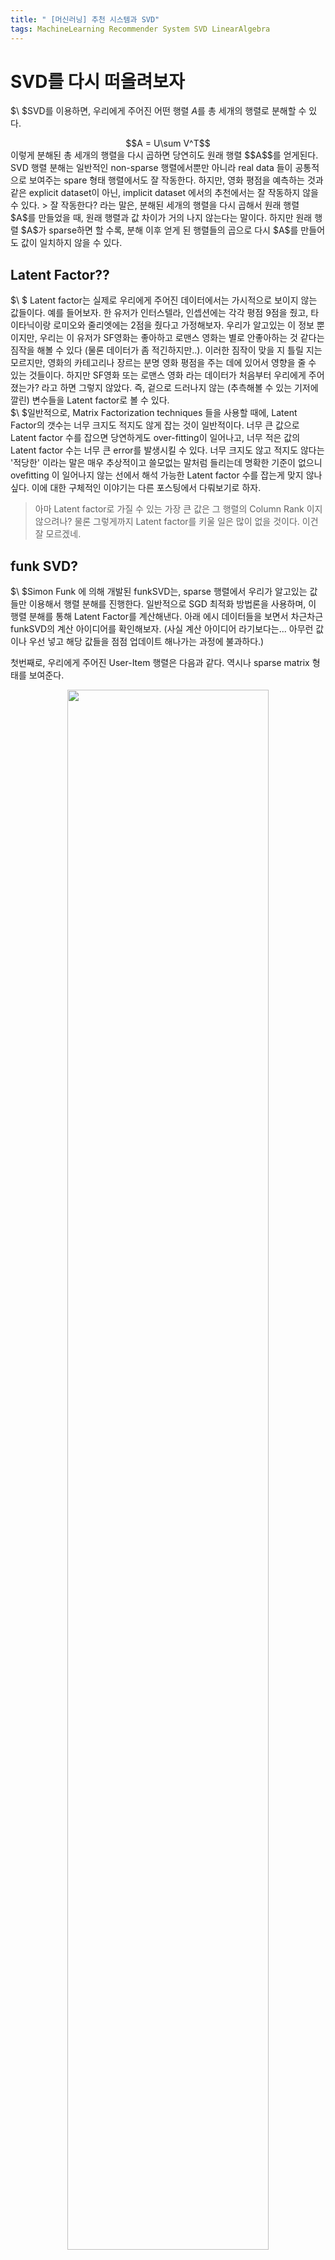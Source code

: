 ```yaml
---
title: " [머신러닝] 추천 시스템과 SVD"
tags: MachineLearning Recommender System SVD LinearAlgebra
---
```


# SVD를 다시 떠올려보자
$\ $SVD를 이용하면, 우리에게 주어진 어떤 행렬 $A$를 총 세개의 행렬로 분해할 수 있다. <br>
<center>$$A = U\sum V^T$$ </center>
이렇게 분해된 총 세개의 행렬을 다시 곱하면 당연히도 원래 행렬 $$A$$를 얻게된다. SVD 행렬 분해는 일반적인 non-sparse 행렬에서뿐만 아니라 real data 들이 공통적으로 보여주는 spare 형태 행렬에서도 잘 작동한다. 하지만, 영화 평점을 예측하는 것과 같은 explicit dataset이 아닌, implicit dataset 에서의 추천에서는 잘 작동하지 않을 수 있다.
> 잘 작동한다? 라는 말은, 분해된 세개의 행렬을 다시 곱해서 원래 행렬 $A$를 만들었을 때, 원래 행렬과 값 차이가 거의 나지 않는다는 말이다. 하지만 원래 행렬 $A$가 sparse하면 할 수록, 분해 이후 얻게 된 행렬들의 곱으로 다시 $A$를 만들어도 값이 일치하지 않을 수 있다.

## Latent Factor??
$\ $ Latent factor는 실제로 우리에게 주어진 데이터에서는 가시적으로 보이지 않는 값들이다. 예를 들어보자. 한 유저가 인터스텔라, 인셉션에는 각각 평점 9점을 줬고, 타이타닉이랑 로미오와 줄리엣에는 2점을 줬다고 가정해보자. 우리가 알고있는 이 정보 뿐이지만, 우리는 이 유저가 SF영화는 좋아하고 로맨스 영화는 별로 안좋아하는 것 같다는 짐작을 해볼 수 있다 (물론 데이터가 좀 적긴하지만..). 이러한 짐작이 맞을 지 틀릴 지는 모르지만, 영화의 카테고리나 장르는 분명 영화 평점을 주는 데에 있어서 영향을 줄 수 있는 것들이다. 하지만 SF영화 또는 로맨스 영화 라는 데이터가 처음부터 우리에게 주어졌는가? 라고 하면 그렇지 않았다. 즉, 겉으로 드러나지 않는 (추측해볼 수 있는 기저에 깔린) 변수들을 Latent factor로 볼 수 있다.<br>
$\ $일반적으로, Matrix Factorization techniques 들을 사용할 때에, Latent Factor의 갯수는 너무 크지도 적지도 않게 잡는 것이 일반적이다. 너무 큰 값으로 Latent factor 수를 잡으면 당연하게도 over-fitting이 일어나고, 너무 적은 값의 Latent factor 수는 너무 큰 error를 발생시킬 수 있다. 너무 크지도 않고 적지도 않다는 '적당한' 이라는 말은 매우 추상적이고 쓸모없는 말처럼 들리는데 명확한 기준이 없으니 ovefitting 이 일어나지 않는 선에서 해석 가능한 Latent factor 수를 잡는게 맞지 않나 싶다. 이에 대한 구체적인 이야기는 다른 포스팅에서 다뤄보기로 하자.
> 아마 Latent factor로 가질 수 있는 가장 큰 값은 그 행렬의  Column Rank 이지 않으려나? 물론 그렇게까지 Latent factor를 키울 일은 많이 없을 것이다. 이건 잘 모르겠네.

## funk SVD?
$\ $Simon Funk 에 의해 개발된 funkSVD는, sparse 행렬에서 우리가 알고있는 값들만 이용해서 행렬 분해를 진행한다. 일반적으로 SGD 최적화 방법론을 사용하며, 이 행렬 분해를 통해 Latent Factor를 계산해낸다. 아래 에시 데이터들을 보면서 차근차근 funkSVD의 계산 아이디어를 확인해보자. (사실 계산 아이디어 라기보다는... 아무런 값이나 우선 넣고 해당 값들을 점점 업데이트 해나가는 과정에 불과하다.)

첫번째로, 우리에게 주어진 User-Item 행렬은 다음과 같다. 역시나 sparse matrix 형태를 보여준다.

<center><img src="https://imgur.com/VpXVoZV.png" width="80%" height="80%"></center>
우리는 이 행렬을 $$U$$, $$V^T$$ 행렬들(Latent Factors)로 분해할 것이다. 처음에 우리는 이 행렬들을 채울 값을 알지 못하기 때문에, Latent factor의 갯수 정도만 사전에 설정해주고, 행렬 안의 값들은 random value들로 채워준다. 아래는 User에 대한 Latent factor $$U$$이며, random 값으로 채워져있다.
<center><img src="https://imgur.com/BfWyb37.png" width="80%" height="80%"></center>
아래는 Item에 대한 Latent factor $$V^T$$이며, 역시 처음이라 random 값으로 채워져있다. 현재 User와 Item에 대한 Latent factor 갯수는 3개로 잡혀있다.
<center><img src="https://imgur.com/tqkb7SM.png" width="80%" height="80%"></center>
$\ $맨 위의 User-Item 행렬에서 1번 유저가 3번 품목에 대해 매긴 점수는 9점임을 확인할 수 있다. 이 9점은 **실제 값** 에 해당한다. 위에서 두번째 유저의 Latent factor 행렬에서 1번 유저의 Latent factor vector는 $$(0.8, 1.2, -0.2)$$ 임을 확인할 수 있다. 또한, 맨 아래에 있는 Item Latent factor 행렬에서는 3번 품목의 Latent factor vector가 $$(-0.2, 0.1, 0.14)$$ 임을 확인할 수 있다. 이 두 벡터들의 내적 ($$uv^T$$)은 예측된 값으로 볼 수 있다. 계산 결과는 다음과 같다. $$(0.8\cdot -0.2) + (1.2\cdot 0.1) + (-0.2\cdot 0.14) = -0.07 $$. 실제 값은 9점이었는데, 예측한 값은 -0.07이라니.. 택도 없는 결과지만 실망할 필요는 없다. 왜냐면 우리가 당연히 처음에 Latent factor matrix들을 랜덤한 값으로 마구잡이로 채워넣었으니 말도 안되는 예측 값이 나오는 건 당연하다. 우리는 여기서 실망하지 말고, 이 예측값이 실제값에서 벗어난다는 점에 입각하여 Latent factor matrix들의 값들을 수정해나가자. Gradient Descent를 활용해서 error를 최소화해나가는 과정은 아래와 같다. <br>
<center>$$U(i)\  or\  V(i) + \alpha\cdot(actual - predicted) \cdot V(i)\  or\  U(i) $$</center>
$\alpha$는 learning rate에 해당하며, $$U(i), V(i)$$는 이전에 설정한 Latent factor 행렬들의 랜덤한 값들이다. 우리가 앞에서 선택한 상황 (1번 유저의 3번 품목에 대한 rating 및 latent factors)의 데이터들을 정리해서 다시 써보면 아래와 같다.
<center><img src="https://imgur.com/478vKnb.png" width="80%" height="80%"></center>
$\ $첫번째 행 첫번째 열의 데이터 0.8을 0.1의 learning rate($\alpha$)로 업데이트 해보자. <br>
<center>$$New value = 0.8 + 0.1\cdot 2(9 + 0.07)\cdot (-0.2) = 0.44$$ </center>
이와 같은 방법으로 모든 값들을 업데이트 해주면, $$0.44, 1.38, 0.053$$의 값을 얻는다. 이를 이용해 새로운 $U$를 얻는다.
<center><img src="https://imgur.com/ublFO8X.png" width="80%" height="80%"></center>
새롭게 얻은 $U$를 활용해 $V$ 또한 업데이트를 진행해주면 아래와 같다.
<center><img src="https://imgur.com/sd9lwpH.png" width="80%" height="80%"></center>
이에 대한 값들을 원래 $$U, V^T$$ 행렬들에 입력하여 마무리한다.
<center><img src="https://imgur.com/hIkRnKu.png" width="80%" height="80%"></center>
<center><img src="https://imgur.com/7cN7e9M.png" width="80%" height="80%"></center>

## SGD (Stochastic Gradient Descent)
$\ $위의 과정을, SGD의 개념을 이용해 파이썬으로 구현해보자. SGD는 위에서 봤듯이, 각 cell들을 업데이트 하는 과정을 반복하고, 예측 값과 실제 값 사이의 오류 (RSS or something...)들을 줄여나간다. 이에 대한 코드를 numpy를 이용해서 작성해보고 구현해보자.
> 많은 힌트를 surprise 패키지의 class 소스 코드에서 얻었다.

```python
import numpy as np
import warnings
import matplotlib.pyplot as plt

warnings.filterwarnings('ignore')

n_factors = 10

init_mean = 0
init_std_dev = 0.1

n_user = 30
n_item = 30

## r = actual rating
r = np.random.randint(0,6,(n_user,n_item))

pu = np.random.normal(init_mean, init_std_dev, (n_user, n_factors))
qi = np.random.normal(init_mean, init_std_dev, (n_user, n_factors))
```
잠재 변수의 수는 10개, 현재 유저 수는 30명, 총 아이템은 30개가 있다고 가정하고 진행한다. 1과 5사이의 정수 값을 score로 하는 매트릭스 $R$을 임의로 생성한다. 이후에 해당 매트릭스 $R$을 $$p_u, q_i$$로 분해한다. 우리가 첫 행렬을 30 by 30 으로 설정했고, 잠재 변수의 크기는 10이므로 $$p_u$$ 행렬은 30 by 10, $$q_i$$ 행렬은 10 by 30 행렬로 분해된다.
```python
u = 1
i = 1

r_hat = 0

lr_all = .05

lr_pu = lr_all
lr_qi = lr_all

lamb = 0.01

def learn_cell(x,y, epochs = 1):
    u = x
    i = y

    rss = 0
    for k in range(0,epochs):
        r_hat = 0
        r_hat = np.dot(pu[u], qi[i])

        err = r[i,u] - r_hat

        for f in range(n_factors):
            puf = pu[u, f]
            qif = qi[i, f]

            pu[u, f] += lr_pu * (err * qif - 0.02 * puf)
            qi[i, f] += lr_qi * (err * puf - 0.02 * qif)

    return(pu, qi, r_hat)
```
$$u, i$$는 각각 1로 설정했는데, 이는 $R$ 행렬에서 첫 번째 행, 첫 번째 열에 해당하는 $r$ 값을 에측하도록 먼저 행렬분해를 진행하겠다는 것이다. 이후 학습률 `lr, lambda` 와 같은 변수들을 지정해주고 SGD 함수를 정의한다.
```python
r_predict = np.zeros((n_user, n_item))

rss_arr = []
epochs = 5

for x in range(0,n_item):
    for y in range(0,n_user):
        r_predict[y,x] = round(learn_cell(x,y,epochs)[2],2)
        puf, qif = learn_cell(x,y,epochs)[0:2]
        rss = sum(sum((r_predict - r)**2))

        rss_arr.append(rss)
print(rss)
```
해당 함수가 모든 cell들의 score를 훑고 지나가며, 학습을 진행할 때 ```RSS``` 값을 벡터로 기록한다. 사실, 하나의 셀들에 대해 한번씩 훈련을 하고 전체 행렬의 모든 셀을 한 번 훑은 것을 `epoch = 1` 로 보는게 조금 더 자연스러워 보이지만... 함수를 짜다보니 이렇게 되버렸다. 결과에는 큰 차이가 없다. 정답에 해당하는 $$R$$ 행렬의 10개 행과, 우리가 예측한 $$R_{predict}$$ 행렬의 10개 행렬을 아래와 같이 확인해보자. `jupyter`에서 한 번에 확인할 수 있는 column의 숫자는 아래와 같이 지정할 수 있다.
```python
pd.set_option('display.max_columns', 20)

pd.DataFrame(r).head(10)
pd.DataFrame(r_predict).head(10)
```
<center><img src="https://imgur.com/OqXrWD5.png" width="80%" height="80%"><img src="https://imgur.com/nxIxuHw.png" width="80%" height="80%"></center>
$\ $행렬의 사이즈가 크지 않은 덕분에(?), 몇 번의 반복된 학습 이후로 빠르게 정답을 잘 찾아내고 있다.

각 ```score```들을 학습하는 ```epoch``` 수가 증가할 수록 빠르게 ```RSS```가 줄어듦을 확인할 수 있다. 아래 그래프는 아주 당연하게도 학습되는 cell의 수가 늘어날 수록 `RSS` 값이 선형적으로 감소한다는 것을 보여준다.
<center><img src="https://imgur.com/wN1JMM8.png" width="80%" height="80%"></center>

> reference
  https://medium.com/datadriveninvestor/how-funk-singular-value-decomposition-algorithm-work-in-recommendation-engines-36f2fbf62cac
